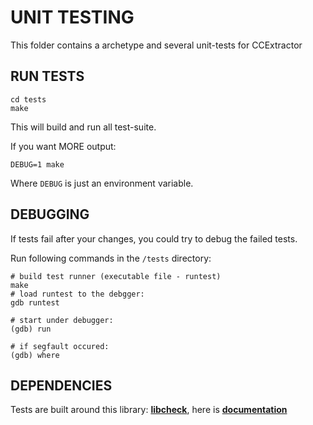 # UNIT TESTING

This folder contains a archetype and several unit-tests for CCExtractor

## RUN TESTS

```shell
cd tests
make
```

This will build and run all test-suite.

If you want MORE output:

```shell
DEBUG=1 make
```

Where `DEBUG` is just an environment variable.

## DEBUGGING

If tests fail after your changes, you could try to debug the failed tests.

Run following commands in the `/tests` directory:

```shell
# build test runner (executable file - runtest)
make
# load runtest to the debgger:
gdb runtest

# start under debugger:
(gdb) run

# if segfault occured:
(gdb) where
```

## DEPENDENCIES

Tests are built around this library: [**libcheck**](https://github.com/libcheck/check), here is [**documentation**](https://libcheck.github.io/check/)
